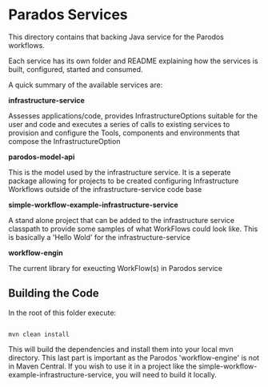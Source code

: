 # Parados Services

This directory contains that backing Java service for the Parodos workflows.

Each service has its own folder and README explaining how the services is built, configured, started and consumed.

A quick summary of the available services are:

**infrastructure-service**

Assesses applications/code, provides InfrastructureOptions suitable for the user and code and executes a series of calls to existing services to provision and configure the Tools, components and environments that compose the InfrastructureOption

**parodos-model-api**

This is the model used by the infrastructure service. It is a seperate package allowing for projects to be created configuring Infrastructure Workflows outside of the infrastructure-service code base

**simple-workflow-example-infrastructure-service**

A stand alone project that can be added to the infrastructure service classpath to provide some samples of what WorkFlows could look like. This is basically a 'Hello Wold' for the infrastructure-service

**workflow-engin**

The current library for exeucting WorkFlow(s) in Parodos service


## Building the Code

In the root of this folder execute:

```shell

mvn clean install

```

This will build the dependencies and install them into your local mvn directory. This last part is important as the Parodos 'workflow-engine' is not in Maven Central. If you wish to use it in a project like the simple-workflow-example-infrastructure-service, you will need to build it locally.